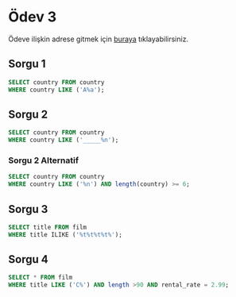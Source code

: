 # Ödev 3
Ödeve ilişkin adrese gitmek için [buraya](https://app.patika.dev/moduller/sql/Odev3) tıklayabilirsiniz.

## Sorgu 1
```sql
SELECT country FROM country
WHERE country LIKE ('A%a');
```

## Sorgu 2
```sql
SELECT country FROM country
WHERE country LIKE ('_____%n');
```

### Sorgu 2 Alternatif
```sql
SELECT country FROM country
WHERE country LIKE ('%n') AND length(country) >= 6;
```

## Sorgu 3
```sql
SELECT title FROM film
WHERE title ILIKE ('%t%t%t%t%');
```

## Sorgu 4
```sql
SELECT * FROM film
WHERE title LIKE ('C%') AND length >90 AND rental_rate = 2.99;
```